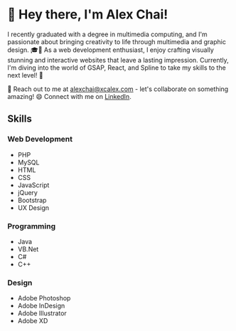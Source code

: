 # 👋 Hey there, I'm Alex Chai!

I recently graduated with a degree in multimedia computing, and I'm passionate about bringing creativity to life through multimedia and graphic design. 🎓💫 As a web development enthusiast, I enjoy crafting visually stunning and interactive websites that leave a lasting impression. Currently, I'm diving into the world of GSAP, React, and Spline to take my skills to the next level! 🚀

📧 Reach out to me at [alexchai@xcalex.com](mailto:alexchai@xcalex.com) - let's collaborate on something amazing! 😄
Connect with me on [LinkedIn](https://www.linkedin.com/in/alexchai1997/).

## Skills

### Web Development
- PHP
- MySQL
- HTML
- CSS
- JavaScript
- jQuery
- Bootstrap
- UX Design

### Programming
- Java
- VB.Net
- C#
- C++

### Design
- Adobe Photoshop
- Adobe InDesign
- Adobe Illustrator
- Adobe XD

<!---
alexchai97/alexchai97 is a ✨ special ✨ repository because its `README.md` (this file) appears on your GitHub profile.
You can click the Preview link to take a look at your changes.
--->
